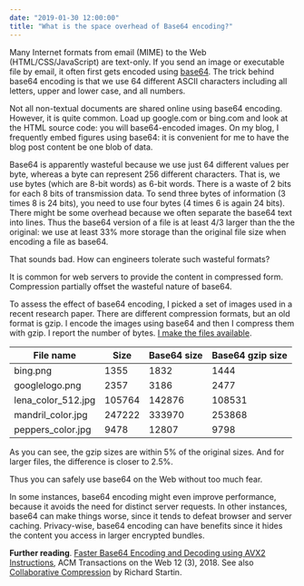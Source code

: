 ```yaml
---
date: "2019-01-30 12:00:00"
title: "What is the space overhead of Base64 encoding?"
---
```




Many Internet formats from email (MIME) to the Web (HTML/CSS/JavaScript) are text-only. If you send an image or executable file by email, it often first gets encoded using [base64](https://en.wikipedia.org/wiki/Base64). The trick behind base64 encoding is that we use 64 different ASCII characters including all letters, upper and lower case, and all numbers.

Not all non-textual documents are shared online using base64 encoding. However, it is quite common. Load up google.com or bing.com and look at the HTML source code: you will base64-encoded images. On my blog, I frequently embed figures using base64: it is convenient for me to have the blog post content be one blob of data.

Base64 is apparently wasteful because we use just 64 different values per byte, whereas a byte can represent 256 different characters. That is, we use bytes (which are 8-bit words) as 6-bit words. There is a waste of 2 bits for each 8 bits of transmission data. To send three bytes of information (3 times 8 is 24 bits), you need to use four bytes (4 times 6 is again 24 bits). There might be some overhead because we often separate the base64 text into lines. Thus the base64 version of a file is at least 4/3 larger than the the original: we use at least 33% more storage than the original file size when encoding a file as base64.

That sounds bad. How can engineers tolerate such wasteful formats?

It is common for web servers to provide the content in compressed form. Compression partially offset the wasteful nature of base64.

To assess the effect of base64 encoding, I picked a set of images used in a recent research paper. There are different compression formats, but an old format is gzip. I encode the images using base64 and then I compress them with gzip. I report the number of bytes. [I make the files available](https://github.com/lemire/Code-used-on-Daniel-Lemire-s-blog/tree/master/2019/01/30).

File name                |Size                     |Base64 size              |Base64 gzip size         |
-------------------------|-------------------------|-------------------------|-------------------------|
bing.png                 |1355                     |1832                     |1444                     |
googlelogo.png           |2357                     |3186                     |2477                     |
lena_color_512.jpg       |105764                   |142876                   |108531                   |
mandril_color.jpg        |247222                   |333970                   |253868                   |
peppers_color.jpg        |9478                     |12807                    |9798                     |


As you can see, the gzip sizes are within 5% of the original sizes. And for larger files, the difference is closer to 2.5%.

Thus you can safely use base64 on the Web without too much fear.

In some instances, base64 encoding might even improve performance, because it avoids the need for distinct server requests. In other instances, base64 can make things worse, since it tends to defeat browser and server caching. Privacy-wise, base64 encoding can have benefits since it hides the content you access in larger encrypted bundles.

__Further reading__. [Faster Base64 Encoding and Decoding using AVX2 Instructions](https://arxiv.org/abs/1704.00605), ACM Transactions on the Web 12 (3), 2018. See also [Collaborative Compression](http://richardstartin.uk/collaborative-compression/) by Richard Startin.

